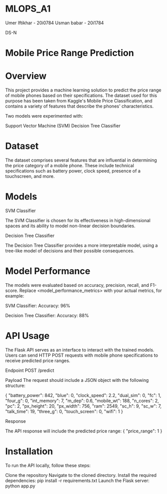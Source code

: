 # MLOPS_A1

Umer Iftikhar - 20i0784
Usman babar - 20i1784

DS-N

# Mobile Price Range Prediction

# Overview

This project provides a machine learning solution to predict the price range of mobile phones based on their specifications. The dataset used for this purpose has been taken from Kaggle's Mobile Price Classification, and contains a variety of features that describe the phones' characteristics.

Two models were experimented with:

Support Vector Machine (SVM)
Decision Tree Classifier

# Dataset

The dataset comprises several features that are influential in determining the price category of a mobile phone. These include technical specifications such as battery power, clock speed, presence of a touchscreen, and more.

# Models

SVM Classifier

The SVM Classifier is chosen for its effectiveness in high-dimensional spaces and its ability to model non-linear decision boundaries. 

Decision Tree Classifier

The Decision Tree Classifier provides a more interpretable model, using a tree-like model of decisions and their possible consequences. 

# Model Performance

The models were evaluated based on accuracy, precision, recall, and F1-score. Replace <model_performance_metrics> with your actual metrics, for example:

SVM Classifier:
Accuracy: 96%

Decision Tree Classifier:
Accuracy: 88%

# API Usage

The Flask API serves as an interface to interact with the trained models. Users can send HTTP POST requests with mobile phone specifications to receive predicted price ranges.

Endpoint
POST /predict

Payload
The request should include a JSON object with the following structure:

{
  "battery_power": 842,
  "blue": 0,
  "clock_speed": 2.2,
  "dual_sim": 0,
  "fc": 1,
  "four_g": 0,
  "int_memory": 7,
  "m_dep": 0.6,
  "mobile_wt": 188,
  "n_cores": 2,
  "pc": 2,
  "px_height": 20,
  "px_width": 756,
  "ram": 2549,
  "sc_h": 9,
  "sc_w": 7,
  "talk_time": 19,
  "three_g": 0,
  "touch_screen": 0,
  "wifi": 1
}

Response

The API response will include the predicted price range:
{
  "price_range": 1
}

# Installation

To run the API locally, follow these steps:

Clone the repository
Navigate to the cloned directory.
Install the required dependencies: pip install -r requirements.txt
Launch the Flask server: python app.py



